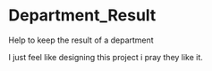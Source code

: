 # Department_Result
Help to keep the result of a department

I just feel like designing this project i pray they like it.
